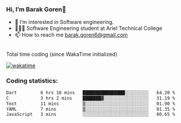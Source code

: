 ###  Hi, I’m Barak Goren👋
- 👀 I’m interested in Software engineering.
- 👨🏼‍🎓 Software Engineering student at Ariel Technical College
- 📫 How to reach me barak.goren6@gmail.com
##
Total time coding (since WakaTime initialized)

[![wakatime](https://wakatime.com/badge/user/5cc5ec80-a806-4ca2-a704-db29274e48cd.svg)](https://wakatime.com/@5cc5ec80-a806-4ca2-a704-db29274e48cd)

   
### Coding statistics:

<!--START_SECTION:waka-->

```txt
Dart         6 hrs 16 mins   ████████████████░░░░░░░░░   64.20 %
C            3 hrs 2 mins    ███████▓░░░░░░░░░░░░░░░░░   31.19 %
Text         11 mins         ▒░░░░░░░░░░░░░░░░░░░░░░░░   01.90 %
YAML         7 mins          ▒░░░░░░░░░░░░░░░░░░░░░░░░   01.35 %
JavaScript   3 mins          ░░░░░░░░░░░░░░░░░░░░░░░░░   00.65 %
```

<!--END_SECTION:waka-->

<!---
barakgoren/barakgoren is a ✨ special ✨ repository because its `README.md` (this file) appears on your GitHub profile.
You can click the Preview link to take a look at your changes.
--->
